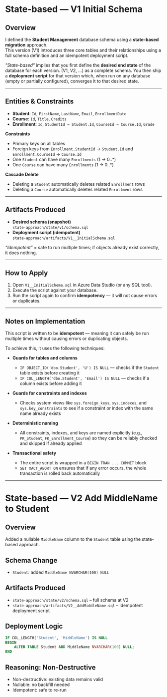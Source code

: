 # State-based — V1 Initial Schema

## Overview
I defined the **Student Management** database schema using a **state-based migration** approach.  
This version (V1) introduces three core tables and their relationships using a full schema definition and an idempotent deployment script.

*"State-based"* implies that you first define the **desired end state** of the database for each version. (V1, V2, ...) as a complete schema.
You then ship a **deployment script** for that version which, when run on any database (empty or partially configured), converges it to that desired state.

---

## Entities & Constraints
- **Student**: `Id`, `FirstName`, `LastName`, `Email`, `EnrollmentDate`
- **Course**: `Id`, `Title`, `Credits`
- **Enrollment**: `Id`, `StudentId → Student.Id`, `CourseId → Course.Id`, `Grade`

**Constraints**
- Primary keys on all tables
- Foreign keys from `Enrollment.StudentId` → `Student.Id` and `Enrollment.CourseId` → `Course.Id`
- One `Student` can have many `Enrollments` (1 → 0..*)
- One `Course` can have many `Enrollments` (1 → 0..*)

**Cascade Delete**
- Deleting a `Student` automatically deletes related `Enrollment` rows
- Deleting a `Course` automatically deletes related `Enrollment` rows

---

## Artifacts Produced
- **Desired schema (snapshot)**  
  `state-approach/state/v1/schema.sql`
- **Deployment script (idempotent)**  
  `state-approach/artifacts/V1__InitialSchema.sql`

*“Idempotent”* = safe to run multiple times; if objects already exist correctly, it does nothing.

---

## How to Apply
1. Open `V1__InitialSchema.sql` in Azure Data Studio (or any SQL tool).
2. Execute the script against your database.
3. Run the script again to confirm **idempotency** — it will not cause errors or duplicates.

---

## Notes on Implementation

This script is written to be **idempotent** — meaning it can safely be run multiple times without causing errors or duplicating objects.

To achieve this, it uses the following techniques:

- **Guards for tables and columns**
    - `IF OBJECT_ID('dbo.Student', 'U') IS NULL` — checks if the `Student` table exists before creating it
    - `IF COL_LENGTH('dbo.Student', 'Email') IS NULL` — checks if a column exists before adding it

- **Guards for constraints and indexes**
    - Checks system views like `sys.foreign_keys`, `sys.indexes`, and `sys.key_constraints` to see if a constraint or index with the same name already exists

- **Deterministic naming**
    - All constraints, indexes, and keys are named explicitly (e.g., `PK_Student`, `FK_Enrollment_Course`) so they can be reliably checked and skipped if already applied

- **Transactional safety**
    - The entire script is wrapped in a `BEGIN TRAN ... COMMIT` block
    - `SET XACT_ABORT ON` ensures that if any error occurs, the whole transaction is rolled back automatically

---

# State-based — V2 Add MiddleName to Student

## Overview
Added a nullable `MiddleName` column to the `Student` table using the state-based approach.

## Schema Change
- `Student`: added `MiddleName NVARCHAR(100) NULL`

## Artifacts Produced
- `state-approach/state/v2/schema.sql` – full schema at V2
- `state-approach/artifacts/V2__AddMiddleName.sql` – idempotent deployment script

## Deployment Logic
```sql
IF COL_LENGTH('Student', 'MiddleName') IS NULL
BEGIN
    ALTER TABLE Student ADD MiddleName NVARCHAR(100) NULL;
END
```

## Reasoning: Non-Destructive
- Non-destructive: existing data remains valid
- Nullable: no backfill needed 
- Idempotent: safe to re-run